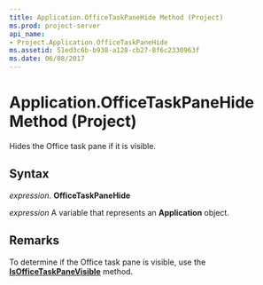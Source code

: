 ```yaml
---
title: Application.OfficeTaskPaneHide Method (Project)
ms.prod: project-server
api_name:
- Project.Application.OfficeTaskPaneHide
ms.assetid: 51ed3c6b-b938-a128-cb27-8f6c2330963f
ms.date: 06/08/2017
---
```



# Application.OfficeTaskPaneHide Method (Project)

Hides the Office task pane if it is visible.


## Syntax

 _expression_. **OfficeTaskPaneHide**

 _expression_ A variable that represents an **Application** object.


## Remarks

To determine if the Office task pane is visible, use the **[IsOfficeTaskPaneVisible](application-isofficetaskpanevisible-method-project.md)** method.


